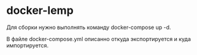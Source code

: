 # docker-lemp

Для сборки нужно выполнять команду docker-compose up -d.

В файле docker-compose.yml описанно откуда экспортируется и куда импортируется.
